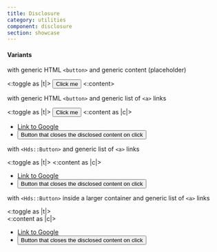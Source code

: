 ```yaml
---
title: Disclosure
category: utilities
component: disclosure
section: showcase
---
```



<section data-test-percy data-section="showcase">
  

  <h4 class="dummy-h4">Variants</h4>

  <p class="dummy-paragraph">with generic HTML
    <code class="dummy-code">&lt;button&gt;</code>
    and generic content (placeholder)</p>
  <div class="dummy-disclosure-container">
    <Hds::Disclosure>
      <:toggle as |t|>
        <button type="button" {{on "click" t.onClickToggle}}>
          Click me
          <FlightIcon @name={{if t.isOpen "chevron-up" "chevron-down"}} />
        </button>
      </:toggle>
      <:content>
        <DummyPlaceholder @text="some generic content here" @width="200" @height="90" @background="#FAFAFA" />
      </:content>
    </Hds::Disclosure>
  </div>

  <p class="dummy-paragraph">with generic HTML
    <code class="dummy-code">&lt;button&gt;</code>
    and generic list of
    <code class="dummy-code">&lt;a&gt;</code>
    links</p>
  <div class="dummy-disclosure-container">
    <Hds::Disclosure>
      <:toggle as |t|>
        <button type="button" {{on "click" t.onClickToggle}}>Click me</button>
      </:toggle>
      <:content as |c|>
        <ul class="dummy-disclosure-content-list-of-links">
          <li>
            <a href="https://google.com">Link to Google</a>
          </li>
          <li>
            <button type="button" {{on "click" c.close}}>Button that closes the disclosed content on click</button>
          </li>
        </ul>
      </:content>
    </Hds::Disclosure>
  </div>

  <p class="dummy-paragraph">with
    <code class="dummy-code">&lt;Hds::Button&gt;</code>
    and generic list of
    <code class="dummy-code">&lt;a&gt;</code>
    links</p>
  <div class="dummy-disclosure-container">
    <Hds::Disclosure>
      <:toggle as |t|>
        <Hds::Button @icon="chevron-down" @iconPosition="trailing" @text="Click me" {{on "click" t.onClickToggle}} />
      </:toggle>
      <:content as |c|>
        <ul class="dummy-disclosure-content-list-of-links">
          <li>
            <a href="https://google.com">Link to Google</a>
          </li>
          <li>
            <button type="button" {{on "click" c.close}}>Button that closes the disclosed content on click</button>
          </li>
        </ul>
      </:content>
    </Hds::Disclosure>
  </div>

  <p class="dummy-paragraph">with
    <code class="dummy-code">&lt;Hds::Button&gt;</code>
    inside a larger container and generic list of
    <code class="dummy-code">&lt;a&gt;</code>
    links</p>
  <div class="dummy-disclosure-container">
    <Hds::Disclosure>
      <:toggle as |t|>
        <div class="dummy-disclosure-button-wrapper">
          <Hds::Button @icon="chevron-down" @iconPosition="trailing" @text="Click me" {{on "click" t.onClickToggle}} />
        </div>
      </:toggle>
      <:content as |c|>
        <ul class="dummy-disclosure-content-list-of-links">
          <li>
            <a href="https://google.com">Link to Google</a>
          </li>
          <li>
            <button type="button" {{on "click" c.close}}>Button that closes the disclosed content on click</button>
          </li>
        </ul>
      </:content>
    </Hds::Disclosure>
  </div>

</section>

